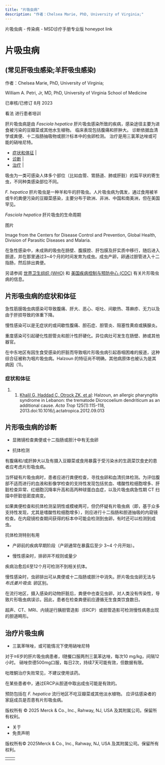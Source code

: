 ```yaml
---
title: "片吸虫病"
description: "作者：Chelsea Marie, PhD, University of Virginia;"
---
```


﻿片吸虫病 \- 传染病 \- MSD诊疗手册专业版 honeypot link

# 片吸虫病

## (常见肝吸虫感染;羊肝吸虫感染)

作者：Chelsea Marie, PhD, University of Virginia;

William A. Petri, Jr, MD, PhD, University of Virginia School of Medicine

已审核/已修订 8月 2023

看法 进行患者培训

肝片吸虫病是由 _Fasciola hepatica_ 肝片吸虫感染所致的疾病，感染途径主要为进食被污染的豆瓣菜或其他水生植物。 临床表现包括腹痛和肝肿大。 诊断依据血清学或粪便、十二指肠抽吸物或胆汁标本中的虫卵检测。 治疗是用三氯苯达唑或可能的硝唑尼特。

- [症状和体征](#症状和体征_v27391108_zh) \|
- [诊断](#诊断_v27391113_zh) \|
- [治疗](#治疗_v27391129_zh) \|

吸虫为一类可感染人体多个部位（比如血管、胃肠道、肺或肝脏）的扁平状的寄生虫，不同种类感染部位不同。

_F. hepatica_ 肝片吸虫是一种羊和牛的肝吸虫。人片吸虫病为偶发，通过食用被羊或牛的粪便污染的豆瓣菜感染，主要分布于欧洲、非洲、中国和南美洲，但在美国罕见。

_Fasciola hepatica_ 肝片吸虫的生命周期



图片

Image from the Centers for Disease Control and Prevention, Global Health, Division of Parasitic Diseases and Malaria.

在急性感染中，未成熟的吸虫在肠壁、腹膜腔、肝包膜及肝实质中移行，随后进入胆道，并在那里通过3~4个月的时间发育为成虫。成虫产卵，卵通过胆管进入十二指肠，然后排出粪便。

另请参阅 [世界卫生组织 (WHO)](https://www.who.int/news-room/questions-and-answers/item/q-a-on-fascioliasis) 和 [美国疾病控制与预防中心 (CDC)](https://www.cdc.gov/parasites/fasciola/index.html) 有关片形吸虫病的信息。

## 片形吸虫病的症状和体征

急性筋膜吸虫病感染可导致腹痛、肝大、恶心、呕吐、间歇热、荨麻疹、无力以及由于肝损导致的体重下降。

慢性感染可以是无症状的或间歇性腹痛、胆石症、胆管炎、阻塞性黄疸或胰腺炎。

重度感染可引起硬化性胆管炎和胆汁性肝硬化。异位病灶可发生在肠壁、肺或其他器官。

在中东地区有因生食受感染的肝脏而导致咽片形吸虫病引起吞咽困难的报道，这种综合征被称为咽片吸虫病。Halzoun 的特征尚不明确，其他病原体也被认为是其病因（1)。

### 症状和体征

1. 1. [Khalil G, Haddad C, Otrock ZK, et al](https://pubmed.ncbi.nlm.nih.gov/23022355/): Halzoun, an allergic pharyngitis syndrome in Lebanon: the trematode Dicrocoelium dendriticum as an additional cause. _Acta Trop_ 125(1):115-118, 2013.doi:10.1016/j.actatropica.2012.09.013


## 片形吸虫病的诊断

- 显微镜检查粪便或十二指肠或胆汁中有无虫卵

- 抗体检测


有腹痛和/或肝肿大以及有摄入豆瓣菜或食用暴露于受污染水的生蔬菜饮食史的患者应考虑片形吸虫病。

当怀疑有片吸虫病时，患者应进行粪便检查，寻找虫卵和血清抗体检测。为评估腹部不适而进行的血液和影像学检查的支持性发现包括贫血、嗜酸性粒细胞增多、肝脏检查异常、红细胞沉降率升高和高丙种球蛋白血症，以及片吸虫病急性期 CT 扫描中肝脏低密度病变。

如果粪便检查和抗体检测呈阴性或模棱两可，但仍怀疑有片吸虫病（即，基于众多支持性发现，尤其是嗜酸性粒细胞增多），则应进行十二指肠和胆道抽吸的内窥镜检查。在内窥镜检查期间获得的标本中可能会检测到虫卵，有时还可以检测到成虫。

抗体检测特别有用

- 产卵前的疾病早期阶段（产卵通常在暴露后至少 3~4 个月开始）。

- 慢性感染时，排卵并不规则或量少


疾病治愈后6至12个月可检测不到相关抗体。

慢性感染时，虫卵排出可从粪便或十二指肠或胆汁中消失。肝片吸虫虫卵无法与 _布氏姜片吸虫._ 卵区别。

在流行地区，摄入感染的动物肝脏后，粪便中也查见虫卵，对人类没有传染性，导致片形吸虫病误诊。因此，患者在检查粪便前应遵循无生食类饮食数日。

超声、CT、MRI、内镜逆行胰胆管造影（ERCP）或胆管造影可检测慢性病患出现的胆道畸形。

## 治疗片吸虫病

- 三氯苯咪唑，或可能情况下使用硝唑尼特


对于≥6岁的肝片吸虫病患者，l随餐口服两剂三氯苯达唑，每次10 mg/kg，间隔12小时。 硝唑奈德500mg口服，每日2次，持续7天可能有效，但数据有限。

吡喹酮治疗失败常见，不建议使用该药。

在某些患者中，通过ERCP从胆道中取出成虫可能是有效的。

预防包括在 _F. hepatica_ 流行地区不吃豆瓣菜或其他淡水植物。 应评估感染者的家庭成员是否患有片形吸虫病。



版权所有 © 2025
Merck & Co., Inc., Rahway, NJ, USA 及其附属公司。保留所有权利。

- 关于
- 免责声明

版权所有© 2025Merck & Co., Inc., Rahway, NJ, USA 及其附属公司。保留所有权利。

|     |     |
| --- | --- |
|  |  |